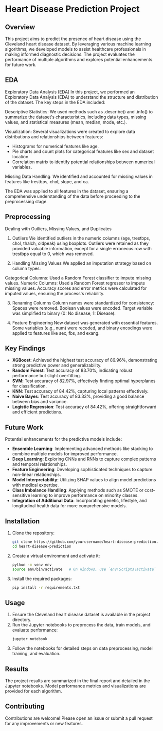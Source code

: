 # Heart Disease Prediction Project

## Overview

This project aims to predict the presence of heart disease using the Cleveland heart disease dataset. By leveraging various machine learning algorithms, we developed models to assist healthcare professionals in making informed diagnostic decisions. The project evaluates the performance of multiple algorithms and explores potential enhancements for future work.

## EDA

Exploratory Data Analysis (EDA)
In this project, we performed an Exploratory Data Analysis (EDA) to understand the structure and distribution of the dataset. The key steps in the EDA included:

Descriptive Statistics: We used methods such as .describe() and .info() to summarize the dataset's characteristics, including data types, missing values, and statistical measures (mean, median, mode, etc.).

Visualization: Several visualizations were created to explore data distributions and relationships between features:
- Histograms for numerical features like age.
- Pie charts and count plots for categorical features like sex and dataset location.
- Correlation matrix to identify potential relationships between numerical variables.
  
Missing Data Handling: We identified and accounted for missing values in features like trestbps, chol, slope, and ca.

The EDA was applied to all features in the dataset, ensuring a comprehensive understanding of the data before proceeding to the preprocessing stage.

## Preprocessing

Dealing with Outliers, Missing Values, and Duplicates
1. Outliers
We identified outliers in the numeric columns (age, trestbps, chol, thalch, oldpeak) using boxplots. Outliers were retained as they provided valuable information, except for a single erroneous row with trestbps equal to 0, which was removed.

2. Handling Missing Values
We applied an imputation strategy based on column types:

Categorical Columns: Used a Random Forest classifier to impute missing values.
Numeric Columns: Used a Random Forest regressor to impute missing values.
Accuracy scores and error metrics were calculated for imputed values, ensuring the process's reliability.

3. Renaming Columns
Column names were standardized for consistency:
Spaces were removed.
Boolean values were encoded.
Target variable was simplified to binary (0: No disease, 1: Disease).

4. Feature Engineering
New dataset was generated with essential features.
Some variables (e.g., num) were recoded, and binary encodings were applied to features like sex, fbs, and exang.

## Key Findings

- **XGBoost**: Achieved the highest test accuracy of 86.96%, demonstrating strong predictive power and generalizability.
- **Random Forest**: Test accuracy of 83.70%, indicating robust performance but slight overfitting.
- **SVM**: Test accuracy of 82.97%, effectively finding optimal hyperplanes for classification.
- **KNN**: Test accuracy of 84.42%, capturing local patterns effectively.
- **Naive Bayes**: Test accuracy of 83.33%, providing a good balance between bias and variance.
- **Logistic Regression**: Test accuracy of 84.42%, offering straightforward and efficient predictions.

## Future Work

Potential enhancements for the predictive models include:
- **Ensemble Learning**: Implementing advanced methods like stacking to combine multiple models for improved performance.
- **Deep Learning**: Exploring CNNs and RNNs to capture complex patterns and temporal relationships.
- **Feature Engineering**: Developing sophisticated techniques to capture non-linear relationships.
- **Model Interpretability**: Utilizing SHAP values to align model predictions with medical expertise.
- **Class Imbalance Handling**: Applying methods such as SMOTE or cost-sensitive learning to improve performance on minority classes.
- **Integration of Additional Data**: Incorporating genetic, lifestyle, and longitudinal health data for more comprehensive models.

## Installation

1. Clone the repository:
    ```sh
    git clone https://github.com/yourusername/heart-disease-prediction.git
    cd heart-disease-prediction
    ```

2. Create a virtual environment and activate it:
    ```sh
    python -m venv env
    source env/bin/activate   # On Windows, use `env\Scripts\activate`
    ```

3. Install the required packages:
    ```sh
    pip install -r requirements.txt
    ```

## Usage

1. Ensure the Cleveland heart disease dataset is available in the project directory.
2. Run the Jupyter notebooks to preprocess the data, train models, and evaluate performance:
    ```sh
    jupyter notebook
    ```
3. Follow the notebooks for detailed steps on data preprocessing, model training, and evaluation.

## Results

The project results are summarized in the final report and detailed in the Jupyter notebooks. Model performance metrics and visualizations are provided for each algorithm.

## Contributing

Contributions are welcome! Please open an issue or submit a pull request for any improvements or new features.

